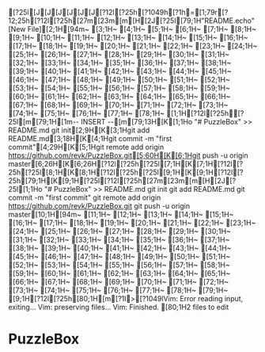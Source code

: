 [?25l[J[J[J[J[J[J[?12l[?25h[?1049h[?1h=[1;79r[?12;25h[?12l[?25h[27m[23m[m[H[2J[?25l[79;1H"README.echo" [New File][2;1H[94m~                                                                                                                                                                    [3;1H~                                                                                                                                                                    [4;1H~                                                                                                                                                                    [5;1H~                                                                                                                                                                    [6;1H~                                                                                                                                                                    [7;1H~                                                                                                                                                                    [8;1H~                                                                                                                                                                    [9;1H~                                                                                                                                                                    [10;1H~                                                                                                                                                                    [11;1H~                                                                                                                                                                    [12;1H~                                                                                                                                                                    [13;1H~                                                                                                                                                                    [14;1H~                                                                                                                                                                    [15;1H~                                                                                                                                                                    [16;1H~                                                                                                                                                                    [17;1H~                                                                                                                                                                    [18;1H~                                                                                                                                                                    [19;1H~                                                                                                                                                                    [20;1H~                                                                                                                                                                    [21;1H~                                                                                                                                                                    [22;1H~                                                                                                                                                                    [23;1H~                                                                                                                                                                    [24;1H~                                                                                                                                                                    [25;1H~                                                                                                                                                                    [26;1H~                                                                                                                                                                    [27;1H~                                                                                                                                                                    [28;1H~                                                                                                                                                                    [29;1H~                                                                                                                                                                    [30;1H~                                                                                                                                                                    [31;1H~                                                                                                                                                                    [32;1H~                                                                                                                                                                    [33;1H~                                                                                                                                                                    [34;1H~                                                                                                                                                                    [35;1H~                                                                                                                                                                    [36;1H~                                                                                                                                                                    [37;1H~                                                                                                                                                                    [38;1H~                                                                                                                                                                    [39;1H~                                                                                                                                                                    [40;1H~                                                                                                                                                                    [41;1H~                                                                                                                                                                    [42;1H~                                                                                                                                                                    [43;1H~                                                                                                                                                                    [44;1H~                                                                                                                                                                    [45;1H~                                                                                                                                                                    [46;1H~                                                                                                                                                                    [47;1H~                                                                                                                                                                    [48;1H~                                                                                                                                                                    [49;1H~                                                                                                                                                                    [50;1H~                                                                                                                                                                    [51;1H~                                                                                                                                                                    [52;1H~                                                                                                                                                                    [53;1H~                                                                                                                                                                    [54;1H~                                                                                                                                                                    [55;1H~                                                                                                                                                                    [56;1H~                                                                                                                                                                    [57;1H~                                                                                                                                                                    [58;1H~                                                                                                                                                                    [59;1H~                                                                                                                                                                    [60;1H~                                                                                                                                                                    [61;1H~                                                                                                                                                                    [62;1H~                                                                                                                                                                    [63;1H~                                                                                                                                                                    [64;1H~                                                                                                                                                                    [65;1H~                                                                                                                                                                    [66;1H~                                                                                                                                                                    [67;1H~                                                                                                                                                                    [68;1H~                                                                                                                                                                    [69;1H~                                                                                                                                                                    [70;1H~                                                                                                                                                                    [71;1H~                                                                                                                                                                    [72;1H~                                                                                                                                                                    [73;1H~                                                                                                                                                                    [74;1H~                                                                                                                                                                    [75;1H~                                                                                                                                                                    [76;1H~                                                                                                                                                                    [77;1H~                                                                                                                                                                    [78;1H~                                                                                                                                                                    [1;1H[?12l[?25h[?25l[m[79;1H[1m-- INSERT --[m[79;13H[K[1;1Ho "# PuzzleBox" >> README.md
git init[2;9H[K[3;1Hgit add README.md[3;18H[K[4;1Hgit commit -m "first commit"[4;29H[K[5;1Hgit remote add origin https://github.com/revk/PuzzleBox.git[5;60H[K[6;1Hgit push -u origin master[6;26H[K[6;26H[?12l[?25h[?25l[7;1H[K[7;1H[?12l[?25h[?25l[8;1H[K[8;1H[?12l[?25h[?25l[9;1H[K[9;1H[?12l[?25h[79;1H[K[9;1H[?25l[?12l[?25h[27m[23m[m[H[2J[?25l[1;1Ho "# PuzzleBox" >> README.md
git init
git add README.md
git commit -m "first commit"
git remote add origin https://github.com/revk/PuzzleBox.git
git push -u origin master[10;1H[94m~                                                                                                                                                                    [11;1H~                                                                                                                                                                    [12;1H~                                                                                                                                                                    [13;1H~                                                                                                                                                                    [14;1H~                                                                                                                                                                    [15;1H~                                                                                                                                                                    [16;1H~                                                                                                                                                                    [17;1H~                                                                                                                                                                    [18;1H~                                                                                                                                                                    [19;1H~                                                                                                                                                                    [20;1H~                                                                                                                                                                    [21;1H~                                                                                                                                                                    [22;1H~                                                                                                                                                                    [23;1H~                                                                                                                                                                    [24;1H~                                                                                                                                                                    [25;1H~                                                                                                                                                                    [26;1H~                                                                                                                                                                    [27;1H~                                                                                                                                                                    [28;1H~                                                                                                                                                                    [29;1H~                                                                                                                                                                    [30;1H~                                                                                                                                                                    [31;1H~                                                                                                                                                                    [32;1H~                                                                                                                                                                    [33;1H~                                                                                                                                                                    [34;1H~                                                                                                                                                                    [35;1H~                                                                                                                                                                    [36;1H~                                                                                                                                                                    [37;1H~                                                                                                                                                                    [38;1H~                                                                                                                                                                    [39;1H~                                                                                                                                                                    [40;1H~                                                                                                                                                                    [41;1H~                                                                                                                                                                    [42;1H~                                                                                                                                                                    [43;1H~                                                                                                                                                                    [44;1H~                                                                                                                                                                    [45;1H~                                                                                                                                                                    [46;1H~                                                                                                                                                                    [47;1H~                                                                                                                                                                    [48;1H~                                                                                                                                                                    [49;1H~                                                                                                                                                                    [50;1H~                                                                                                                                                                    [51;1H~                                                                                                                                                                    [52;1H~                                                                                                                                                                    [53;1H~                                                                                                                                                                    [54;1H~                                                                                                                                                                    [55;1H~                                                                                                                                                                    [56;1H~                                                                                                                                                                    [57;1H~                                                                                                                                                                    [58;1H~                                                                                                                                                                    [59;1H~                                                                                                                                                                    [60;1H~                                                                                                                                                                    [61;1H~                                                                                                                                                                    [62;1H~                                                                                                                                                                    [63;1H~                                                                                                                                                                    [64;1H~                                                                                                                                                                    [65;1H~                                                                                                                                                                    [66;1H~                                                                                                                                                                    [67;1H~                                                                                                                                                                    [68;1H~                                                                                                                                                                    [69;1H~                                                                                                                                                                    [70;1H~                                                                                                                                                                    [71;1H~                                                                                                                                                                    [72;1H~                                                                                                                                                                    [73;1H~                                                                                                                                                                    [74;1H~                                                                                                                                                                    [75;1H~                                                                                                                                                                    [76;1H~                                                                                                                                                                    [77;1H~                                                                                                                                                                    [78;1H~                                                                                                                                                                    [79;1H~                                                                                                                                                                    [9;1H[?12l[?25h[80;1H[m[?1l>[?1049lVim: Error reading input, exiting...
Vim: preserving files...
Vim: Finished.
[80;1H2 files to edit
# PuzzleBox
